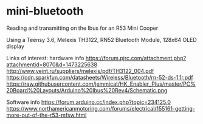 # mini-bluetooth
Reading and transmitting on the Ibus for an R53 Mini Cooper

Using a Teensy 3.6, Melexis TH3122, RN52 Bluetooth Module, 128x64 OLED display

Links of interest:
hardware info
https://forum.pjrc.com/attachment.php?attachmentid=8070&d=1473225638
http://www.yeint.ru/suppliers/melexis/pdf/TH3122_004.pdf
https://cdn.sparkfun.com/datasheets/Wireless/Bluetooth/rn-52-ds-1.1r.pdf
https://raw.githubusercontent.com/jemmicat/HK_Enabler_Plus/master/PC%20Board%20Layouts/Arduino%20Ibus%20Rev4/Schematic.png

Software info
https://forum.arduino.cc/index.php?topic=234125.0
https://www.northamericanmotoring.com/forums/electrical/155161-getting-more-out-of-the-r53-mfsw.html
